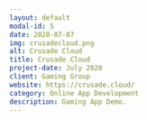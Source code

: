```yaml
---
layout: default
modal-id: 5
date: 2020-07-07
img: crusadecloud.png
alt: Crusade Cloud
title: Crusade Cloud
project-date: July 2020
client: Gaming Group
website: https://crusade.cloud/
category: Online App Development
description: Gaming App Demo.
---
```

